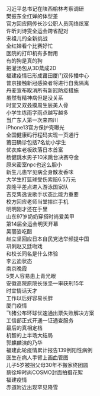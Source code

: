 习近平总书记在陕西榆林考察调研  
樊振东全红婵的体型差  
官方回应网传长沙公职人员网络炫富  
许昕刘诗雯全运会跨省配对  
宋祖儿的全新挑战  
全红婵看个比赛好忙  
医院的打印机有多耐用  
有的狗是真的狗  
把灌汤包从3D蒸成2D  
福建疫情已形成莆田厦门双传播中心  
普京接触新冠感染者将进行自我隔离  
丹麦宣布取消所有新冠防疫措施  
虽然有精神病但是没关系  
时宜又双叒摸周生辰美人骨  
小学生练雨字雨点越写越多  
当广东人第一次来四川  
iPhone13官方保护壳曝光  
全国健康码行程码实现一页通行  
莆田确诊包括7名幼小学生  
优衣库老板跌落日本首富  
杨健跳水男子10米跳台决赛夺金  
原来密室npc也这么胆小  
新生儿患罕见病全身散发香味  
大学生打篮球受伤索赔6.5万元  
袁隆平差点进入游泳国家队  
吉克隽逸说歌手状态比能力重要  
校方回应老师当堂摔烂手机  
明明刚才还在手里  
山东97岁奶奶穿搭时尚爱美甲  
第14届全运会明天开幕  
吴丽姿吃醋  
赵立坚回应日本自民党选举频提中国  
巩俐赵又廷吻戏  
和校长同名是什么体验  
李云迪状态  
南京晚霞  
5类人容易患上青光眼  
安徽高院原院长张坚一审获刑15年  
时宜情话天才  
工作以后好容易长胖  
厦门疫情  
飞猪公布环球优速通出票失败解决方案  
工信部正式开通一证通查服务  
最后的真相定档  
机智的上半场大结局  
郭麒麟演的乃华  
福建此轮疫情累计报告139例阳性病例  
医生在病人手臂上画血管图  
儿子5岁被拐父母30年不搬家终团圆  
蔡徐坤时尚COSMO封面拍摄花絮  
福建疫情  
赤道附近出现罕见降雪  

